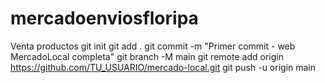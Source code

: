 # mercadoenviosfloripa
Venta productos 
git init
git add .
git commit -m "Primer commit - web MercadoLocal completa"
git branch -M main
git remote add origin https://github.com/TU_USUARIO/mercado-local.git
git push -u origin main
